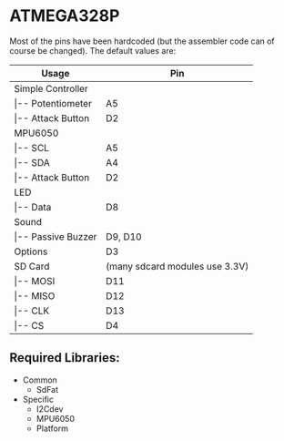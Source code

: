 # ATMEGA328P

Most of the pins have been hardcoded (but the assembler code can of course be changed).
The default values are:

Usage              | Pin
-------------------|---------------
Simple Controller  |
\|-- Potentiometer  | A5
\|-- Attack Button  | D2
MPU6050            |
\|-- SCL            | A5
\|-- SDA            | A4
\|-- Attack Button  | D2
LED                |
\|-- Data           | D8
Sound              |
\|-- Passive Buzzer | D9, D10
Options            | D3
SD Card            | (many sdcard modules use 3.3V)
\|-- MOSI           | D11
\|-- MISO           | D12
\|-- CLK            | D13
\|-- CS             | D4


## Required Libraries:

- Common
  - SdFat
- Specific
  - I2Cdev
  - MPU6050
  - Platform
